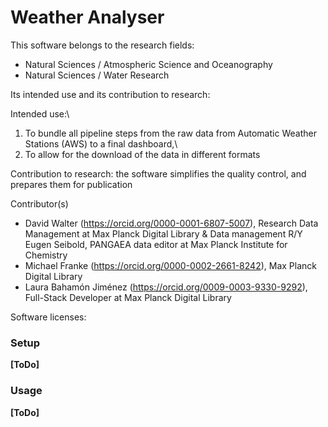 # Weather Analyser

This software belongs to the research fields:

- Natural Sciences / Atmospheric Science and Oceanography
- Natural Sciences / Water Research

Its intended use and its contribution to research:

Intended use:\
1. To bundle all pipeline steps from the raw data from Automatic Weather
Stations (AWS) to a final dashboard,\
2. To allow for the download of the data in different formats

Contribution to research: the software simplifies the quality control,
and prepares them for publication

Contributor(s)

- David Walter (https://orcid.org/0000-0001-6807-5007), Research Data
  Management at Max Planck Digital Library & Data management R/Y Eugen
  Seibold, PANGAEA data editor at Max Planck Institute for Chemistry
- Michael Franke (https://orcid.org/0000-0002-2661-8242), Max Planck
  Digital Library
- Laura Bahamón Jiménez (https://orcid.org/0009-0003-9330-9292),
  Full-Stack Developer at Max Planck Digital Library

Software licenses:

### Setup

**\[ToDo\]**

### Usage

**\[ToDo\]**
